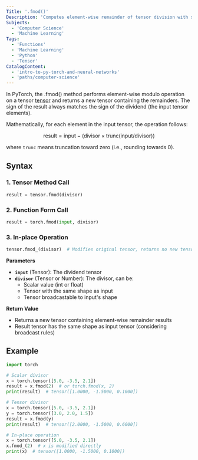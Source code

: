 ```yaml
---
Title: '.fmod()' 
Description: 'Computes element-wise remainder of tensor division with sign matching the dividend.'
Subjects: 
  - 'Computer Science'
  - 'Machine Learning'
Tags: 
  - 'Functions'
  - 'Machine Learning'
  - 'Python'
  - 'Tensor'
CatalogContent: 
  - 'intro-to-py-torch-and-neural-networks'
  - 'paths/computer-science'
---
```


In PyTorch, the .fmod() method performs element-wise modulo operation on a tensor [tensor](https://www.codecademy.com/resources/docs/pytorch/tensors) and returns a new tensor containing the remainders. The sign of the result always matches the sign of the dividend (the input tensor elements).

Mathematically, for each element in the input tensor, the operation follows:

$$
\text{result} = \text{input} - (\text{divisor} \times \text{trunc}(\text{input}/\text{divisor}))
$$

where `trunc` means truncation toward zero (i.e., rounding towards 0).  

## Syntax



### 1. Tensor Method Call
```python
result = tensor.fmod(divisor)
```

### 2. Function Form Call
```python
result = torch.fmod(input, divisor)

```

### 3. In-place Operation
```python
tensor.fmod_(divisor)  # Modifies original tensor, returns no new tensor
```

**Parameters**

- **`input`** (Tensor): The dividend tensor
- **`divisor`** (Tensor or Number): The divisor, can be:
  - Scalar value (int or float)
  - Tensor with the same shape as input
  - Tensor broadcastable to input's shape

**Return Value**
- Returns a new tensor containing element-wise remainder results
- Result tensor has the same shape as input tensor (considering broadcast rules)



## Example

```python
import torch

# Scalar divisor
x = torch.tensor([5.0, -3.5, 2.1])
result = x.fmod(2)  # or torch.fmod(x, 2)
print(result)  # tensor([1.0000, -1.5000, 0.1000])

# Tensor divisor
x = torch.tensor([5.0, -3.5, 2.1])
y = torch.tensor([3.0, 2.0, 1.5])
result = x.fmod(y)
print(result)  # tensor([2.0000, -1.5000, 0.6000])

# In-place operation
x = torch.tensor([5.0, -3.5, 2.1])
x.fmod_(2)  # x is modified directly
print(x)  # tensor([1.0000, -1.5000, 0.1000])
```
